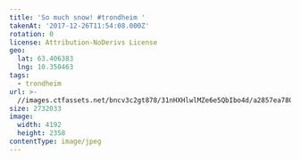 ```yaml
---
title: 'So much snow! #trondheim '
takenAt: '2017-12-26T11:54:08.000Z'
rotation: 0
license: Attribution-NoDerivs License
geo:
  lat: 63.406383
  lng: 10.350463
tags:
  - trondheim
url: >-
  //images.ctfassets.net/bncv3c2gt878/31nHXHlwlMZe6e5QbIbo4d/a2857ea780d3262e625f0432d2513494/so-much-snow-trondheim_24447274767_o
size: 2732033
image:
  width: 4192
  height: 2358
contentType: image/jpeg
---
```



